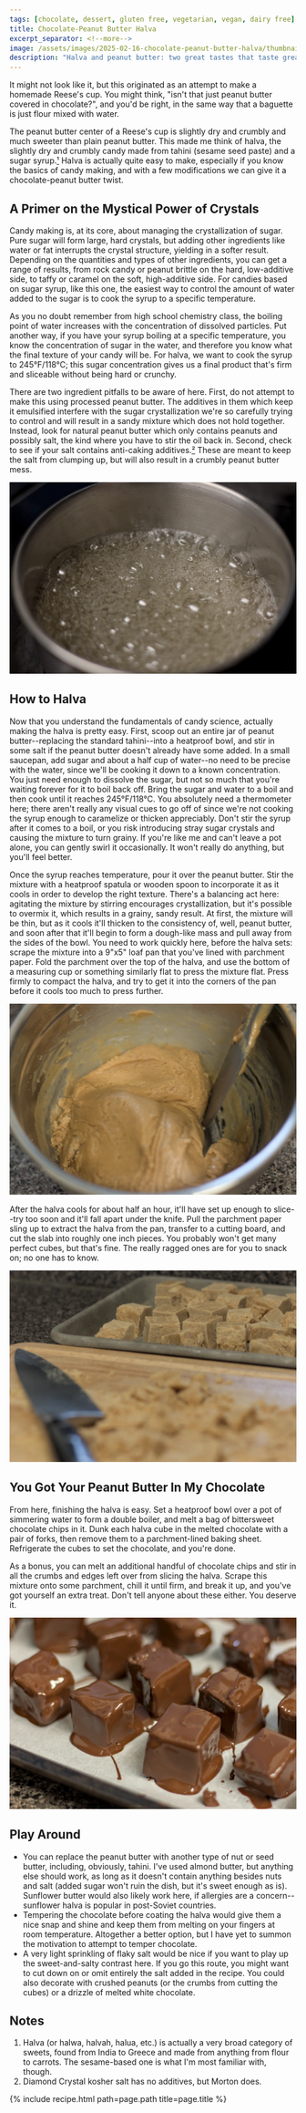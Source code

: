 ```yaml
---
tags: [chocolate, dessert, gluten free, vegetarian, vegan, dairy free]
title: Chocolate-Peanut Butter Halva
excerpt_separator: <!--more-->
image: /assets/images/2025-02-16-chocolate-peanut-butter-halva/thumbnail.webp
description: "Halva and peanut butter: two great tastes that taste great together"
---
```


It might not look like it, but this originated as an attempt to make a homemade Reese's cup. You might think, "isn't that just peanut butter covered in chocolate?", and you'd be right, in the same way that a baguette is just flour mixed with water. 

The peanut butter center of a Reese's cup is slightly dry and crumbly and much sweeter than plain peanut butter. This made me think of halva, the slightly dry and crumbly candy made from tahini (sesame seed paste) and a sugar syrup.[¹](#notes) Halva is actually quite easy to make, especially if you know the basics of candy making, and with a few modifications we can give it a chocolate-peanut butter twist.

 <!--more-->

## A Primer on the Mystical Power of Crystals

Candy making is, at its core, about managing the crystallization of sugar. Pure sugar will form large, hard crystals, but adding other ingredients like water or fat interrupts the crystal structure, yielding in a softer result. Depending on the quantities and types of other ingredients, you can get a range of results, from rock candy or peanut brittle on the hard, low-additive side, to taffy or caramel on the soft, high-additive side. For candies based on sugar syrup, like this one, the easiest way to control the amount of water added to the sugar is to cook the syrup to a specific temperature. 

As you no doubt remember from high school chemistry class, the boiling point of water increases with the concentration of dissolved particles. Put another way, if you have your syrup boiling at a specific temperature, you know the concentration of sugar in the water, and therefore you know what the final texture of your candy will be. For halva, we want to cook the syrup to 245°F/118°C; this sugar concentration gives us a final product that's firm and sliceable without being hard or crunchy.

There are two ingredient pitfalls to be aware of here. First, do not attempt to make this using processed peanut butter. The additives in them which keep it emulsified interfere with the sugar crystallization we're so carefully trying to control and will result in a sandy mixture which does not hold together. Instead, look for natural peanut butter which only contains peanuts and possibly salt, the kind where you have to stir the oil back in. Second, check to see if your salt contains anti-caking additives.[²](#notes) These are meant to keep the salt from clumping up, but will also result in a crumbly peanut butter mess.

![Boiling sugar syrup](/assets/images/2025-02-16-chocolate-peanut-butter-halva/syrup.webp)

## How to Halva

Now that you understand the fundamentals of candy science, actually making the halva is pretty easy. First, scoop out an entire jar of peanut butter--replacing the standard tahini--into a heatproof bowl, and stir in some salt if the peanut butter doesn't already have some added. In a small saucepan, add sugar and about a half cup of water--no need to be precise with the water, since we'll be cooking it down to a known concentration. You just need enough to dissolve the sugar, but not so much that you're waiting forever for it to boil back off. Bring the sugar and water to a boil and then cook until it reaches 245°F/118°C. You absolutely need a thermometer here; there aren't really any visual cues to go off of since we're not cooking the syrup enough to caramelize or thicken appreciably. Don't stir the syrup after it comes to a boil, or you risk introducing stray sugar crystals and causing the mixture to turn grainy. If you're like me and can't leave a pot alone, you can gently swirl it occasionally. It won't really do anything, but you'll feel better.

Once the syrup reaches temperature, pour it over the peanut butter. Stir the mixture with a heatproof spatula or wooden spoon to incorporate it as it cools in order to develop the right texture. There's a balancing act here: agitating the mixture by stirring encourages crystallization, but it's possible to overmix it, which results in a grainy, sandy result. At first, the mixture will be thin, but as it cools it'll thicken to the consistency of, well, peanut butter, and soon after that it'll begin to form a dough-like mass and pull away from the sides of the bowl. You need to work quickly here, before the halva sets: scrape the mixture into a 9"x5" loaf pan that you've lined with parchment paper. Fold the parchment over the top of the halva, and use the bottom of a measuring cup or something similarly flat to press the mixture flat. Press firmly to compact the halva, and try to get it into the corners of the pan before it cools too much to press further.

![The final texture of the halva mixture](/assets/images/2025-02-16-chocolate-peanut-butter-halva/mixture.webp)

After the halva cools for about half an hour, it'll have set up enough to slice--try too soon and it'll fall apart under the knife. Pull the parchment paper sling up to extract the halva from the pan, transfer to a cutting board, and cut the slab into roughly one inch pieces. You probably won't get many perfect cubes, but that's fine. The really ragged ones are for you to snack on; no one has to know.

![Halva cubes](/assets/images/2025-02-16-chocolate-peanut-butter-halva/cut.webp)

## You Got Your Peanut Butter In My Chocolate

From here, finishing the halva is easy. Set a heatproof bowl over a pot of simmering water to form a double boiler, and melt a bag of bittersweet chocolate chips in it. Dunk each halva cube in the melted chocolate with a pair of forks, then remove them to a parchment-lined baking sheet. Refrigerate the cubes to set the chocolate, and you're done.

As a bonus, you can melt an additional handful of chocolate chips and stir in all the crumbs and edges left over from slicing the halva. Scrape this mixture onto some parchment, chill it until firm, and break it up, and you've got yourself an extra treat. Don't tell anyone about these either. You deserve it.

![The halva cubes covered in melted chocolate](/assets/images/2025-02-16-chocolate-peanut-butter-halva/coated.webp)

## Play Around
- You can replace the peanut butter with another type of nut or seed butter, including, obviously, tahini. I've used almond butter, but anything else should work, as long as it doesn't contain anything besides nuts and salt (added sugar won't ruin the dish, but it's sweet enough as is). Sunflower butter would also likely work here, if allergies are a concern--sunflower halva is popular in post-Soviet countries.
- Tempering the chocolate before coating the halva would give them a nice snap and shine and keep them from melting on your fingers at room temperature. Altogether a better option, but I have yet to summon the motivation to attempt to temper chocolate.
- A very light sprinkling of flaky salt would be nice if you want to play up the sweet-and-salty contrast here. If you go this route, you might want to cut down on or omit entirely the salt added in the recipe. You could also decorate with crushed peanuts (or the crumbs from cutting the cubes) or a drizzle of melted white chocolate.

## Notes
1. Halva (or halwa, halvah, halua, etc.) is actually a very broad category of sweets, found from India to Greece and made from anything from flour to carrots. The sesame-based one is what I'm most familiar with, though.
2. Diamond Crystal kosher salt has no additives, but Morton does.

{% include recipe.html path=page.path title=page.title %}
